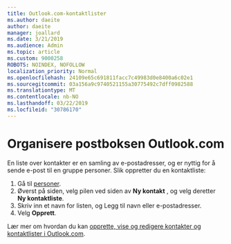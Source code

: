 ```yaml
---
title: Outlook.com-kontaktlister
ms.author: daeite
author: daeite
manager: joallard
ms.date: 3/21/2019
ms.audience: Admin
ms.topic: article
ms.custom: 9000258
ROBOTS: NOINDEX, NOFOLLOW
localization_priority: Normal
ms.openlocfilehash: 24109e65c691811facc7c49983d0e8400a6c02e1
ms.sourcegitcommit: 03a156a9c9740521155a30775492c7dff0982588
ms.translationtype: MT
ms.contentlocale: nb-NO
ms.lasthandoff: 03/22/2019
ms.locfileid: "30786170"
---
```

# <a name="organizing-your-outlookcom-mailbox"></a>Organisere postboksen Outlook.com

En liste over kontakter er en samling av e-postadresser, og er nyttig for å sende e-post til en gruppe personer. Slik oppretter du en kontaktliste:

1. Gå til [personer](https://outlook.live.com/people/).
1. Øverst på siden, velg pilen ved siden av **Ny kontakt** , og velg deretter **Ny kontaktliste**.
1. Skriv inn et navn for listen, og Legg til navn eller e-postadresser.
1. Velg **Opprett**.

Lær mer om hvordan du kan [opprette, vise og redigere kontakter og kontaktlister i Outlook.com](https://support.office.com/article/5b909158-036e-4820-92f7-2a27f57b9f01).